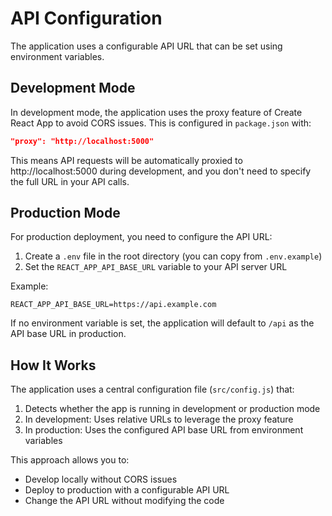 # API Configuration

The application uses a configurable API URL that can be set using environment variables.

## Development Mode

In development mode, the application uses the proxy feature of Create React App to avoid CORS issues. This is configured in `package.json` with:

```json
"proxy": "http://localhost:5000"
```

This means API requests will be automatically proxied to http://localhost:5000 during development, and you don't need to specify the full URL in your API calls.

## Production Mode

For production deployment, you need to configure the API URL:

1. Create a `.env` file in the root directory (you can copy from `.env.example`)
2. Set the `REACT_APP_API_BASE_URL` variable to your API server URL

Example:
```
REACT_APP_API_BASE_URL=https://api.example.com
```

If no environment variable is set, the application will default to `/api` as the API base URL in production.

## How It Works

The application uses a central configuration file (`src/config.js`) that:

1. Detects whether the app is running in development or production mode
2. In development: Uses relative URLs to leverage the proxy feature
3. In production: Uses the configured API base URL from environment variables

This approach allows you to:
- Develop locally without CORS issues
- Deploy to production with a configurable API URL
- Change the API URL without modifying the code
